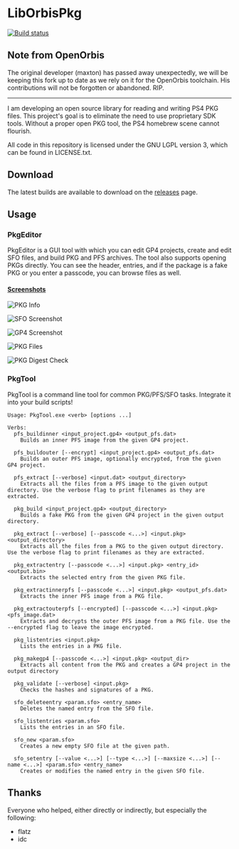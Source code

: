 # LibOrbisPkg
[![Build status](https://ci.appveyor.com/api/projects/status/f0bok1ljnshd2dr0?svg=true)](https://ci.appveyor.com/project/maxton/liborbispkg/build/artifacts)

## Note from OpenOrbis
The original developer (maxton) has passed away unexpectedly, we will be keeping this fork up to date as we rely on it for the OpenOrbis toolchain. His contributions will not be forgotten or abandoned. RIP.

---

I am developing an open source library for reading and writing PS4 PKG files.
This project's goal is to eliminate the need to use proprietary SDK tools.
Without a proper open PKG tool, the PS4 homebrew scene cannot flourish. 

All code in this repository is licensed under the GNU LGPL version 3, which can be found in LICENSE.txt.

## Download
The latest builds are available to download on the [releases](https://github.com/arkrow/LibOrbisPkg/releases/) page.

## Usage

### PkgEditor
PkgEditor is a GUI tool with which you can edit GP4 projects, create and edit SFO files, and build PKG and PFS archives.
The tool also supports opening PKGs directly. You can see the header, entries, and if the package is a fake PKG or
you enter a passcode, you can browse files as well.

#### [Screenshots](https://imgur.com/a/n0cP5Ox)

![PKG Info](https://i.imgur.com/H8xJRvj.png)

![SFO Screenshot](https://i.imgur.com/6BBdxim.png)

![GP4 Screenshot](https://i.imgur.com/cjEzB6T.png)

![PKG Files](https://i.imgur.com/hT1QjcM.png)

![PKG Digest Check](https://i.imgur.com/VoHuGRF.png)

### PkgTool
PkgTool is a command line tool for common PKG/PFS/SFO tasks. Integrate it into your build scripts!

```
Usage: PkgTool.exe <verb> [options ...]

Verbs:
  pfs_buildinner <input_project.gp4> <output_pfs.dat>
    Builds an inner PFS image from the given GP4 project.

  pfs_buildouter [--encrypt] <input_project.gp4> <output_pfs.dat>
    Builds an outer PFS image, optionally encrypted, from the given GP4 project.

  pfs_extract [--verbose] <input.dat> <output_directory>
    Extracts all the files from a PFS image to the given output directory. Use the verbose flag to print filenames as they are extracted.

  pkg_build <input_project.gp4> <output_directory>
    Builds a fake PKG from the given GP4 project in the given output directory.

  pkg_extract [--verbose] [--passcode <...>] <input.pkg> <output_directory>
    Extracts all the files from a PKG to the given output directory. Use the verbose flag to print filenames as they are extracted.

  pkg_extractentry [--passcode <...>] <input.pkg> <entry_id> <output.bin>
    Extracts the selected entry from the given PKG file.

  pkg_extractinnerpfs [--passcode <...>] <input.pkg> <output_pfs.dat>
    Extracts the inner PFS image from a PKG file.

  pkg_extractouterpfs [--encrypted] [--passcode <...>] <input.pkg> <pfs_image.dat>
    Extracts and decrypts the outer PFS image from a PKG file. Use the --encrypted flag to leave the image encrypted.

  pkg_listentries <input.pkg>
    Lists the entries in a PKG file.

  pkg_makegp4 [--passcode <...>] <input.pkg> <output_dir>
    Extracts all content from the PKG and creates a GP4 project in the output directory

  pkg_validate [--verbose] <input.pkg>
    Checks the hashes and signatures of a PKG.

  sfo_deleteentry <param.sfo> <entry_name>
    Deletes the named entry from the SFO file.

  sfo_listentries <param.sfo>
    Lists the entries in an SFO file.

  sfo_new <param.sfo>
    Creates a new empty SFO file at the given path.

  sfo_setentry [--value <...>] [--type <...>] [--maxsize <...>] [--name <...>] <param.sfo> <entry_name>
    Creates or modifies the named entry in the given SFO file.
 ```

## Thanks
Everyone who helped, either directly or indirectly, but especially the following:

- flatz
- idc
